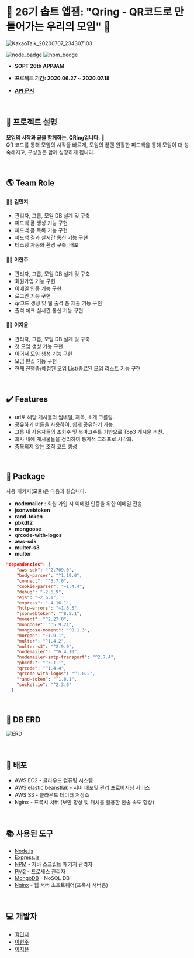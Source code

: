 # 🐬 26기 솝트 앱잼: "Qring - QR코드로 만들어가는 우리의 모임" 🐬

![KakaoTalk_20200707_234307103](https://user-images.githubusercontent.com/37949197/86798386-afd2f480-c0ab-11ea-8cd9-31c8fc9fdc9e.png)


![node_badge](https://img.shields.io/badge/node-%3E%3D%2012.13.0-green)
![npm_bedge](https://img.shields.io/badge/npm-v6.14.2-blue)

* <b> SOPT 26th APPJAM
    
* 프로젝트 기간: 2020.06.27 ~ 2020.07.18

* [API 문서](https://github.com/qring-sopt/qring-server/wiki)</b>

<br>


## :bookmark_tabs: 프로젝트 설명

<b>모임의 시작과 끝을 함께하는, QRing입니다. 🐬</b> 
<br />
QR 코드를 통해 모임의 시작을 빠르게, 모임의 끝엔 원활한 피드백을 통해 모임이 더 성숙해지고, 구성원은 함께 성장하게 됩니다.

<br>

## :earth_americas: Team Role 


#### :surfing_woman: 김민지

- 관리자, 그룹, 모임 DB 설계 및 구축
- 피드백 폼 생성 기능 구현
- 피드백 폼 목록 기능 구현
- 피드백 결과 실시간 통신 기능 구현
- 테스팅 자동화 환경 구축, 배포

#### :surfing_woman: 이현주

- 관리자, 그룹, 모임 DB 설계 및 구축
- 회원가입 기능 구현
- 이메일 인증 기능 구현
- 로그인 기능 구현
- qr코드 생성 및 웹 출석 폼 제출 기능 구현
- 출석 체크 실시간 통신 기능 구현

#### :surfing_woman: 이지윤

- 관리자, 그룹, 모임 DB 설계 및 구축
- 첫 모임 생성 기능 구현
- 이어서 모임 생성 기능 구현
- 모임 편집 기능 구현
- 현재 진행중/예정된 모임 List/종료된 모임 리스트 기능 구현

<br>

## :heavy_check_mark: Features

- url로 해당 게시물의 썸네일, 제목, 소개 크롤링.
- 공유하기 버튼을 사용하여, 쉽게 공유하기 가능.
- 그룹 내 사용자들의 조회수 및 북마크수를 기반으로 Top3 게시물 추천.
- 회사 내에 게시물들을 정리하여 통계적 그래프로 시각화.
- 중복되지 않는 조직 코드 생성

<br>

## :blue_book: Package

사용 패키지(모듈)은 다음과 같습니다.

- **nodemailer** : 회원 가입 시 이메일 인증을 위한 이메일 전송
- **jsonwebtoken**
- **rand-token**
- **pbkdf2**
- **mongoose**
- **qrcode-with-logos**
- **aws-sdk**
- **multer-s3**
- **multer**

```json
"dependencies": {
    "aws-sdk": "^2.709.0",
    "body-parser": "^1.19.0",
    "connect": "^3.7.0",
    "cookie-parser": "~1.4.4",
    "debug": "~2.6.9",
    "ejs": "~2.6.1",
    "express": "~4.16.1",
    "http-errors": "~1.6.3",
    "jsonwebtoken": "^8.5.1",
    "moment": "^2.27.0",
    "mongoose": "^5.9.21",
    "mongoose-moment": "^0.1.3",
    "morgan": "~1.9.1",
    "multer": "^1.4.2",
    "multer-s3": "^2.9.0",
    "nodemailer": "^6.4.10",
    "nodemailer-smtp-transport": "^2.7.4",
    "pbkdf2": "^3.1.1",
    "qrcode": "^1.4.4",
    "qrcode-with-logos": "^1.0.2",
    "rand-token": "^1.0.1",
    "socket.io": "^2.3.0"
  }
  ```

<br>

## :orange_book: DB ERD

![ERD](https://flood-master.s3.ap-northeast-2.amazonaws.com/Untitled+Diagram.png)

<br>

## :closed_book: 배포

* AWS EC2 - 클라우드 컴퓨팅 시스템
* AWS elastic beanstlak - 서버 배포및 관리 프로비저닝 서비스
* AWS S3 - 클라우드 데이터 저장소
* Nginx - 프록시 서버 (보안 향상 및 캐시를 활용한 전송 속도 향상)

<br>

## :books: 사용된 도구 

* [Node.js](https://nodejs.org/ko/)
* [Express.js](http://expressjs.com/ko/) 
* [NPM](https://rometools.github.io/rome/) - 자바 스크립트 패키지 관리자
* [PM2](http://pm2.keymetrics.io/) - 프로세스 관리자
* [MongoDB](https://www.mongodb.com/) - NoSQL DB
* [Nginx](https://www.nginx.com/) - 웹 서버 소프트웨어(프록시 서버용)

<br>


## :computer: 개발자

* [김민지](https://github.com/kimminji122258)
* [이현주](https://github.com/bokdoll)
* [이지윤](https://github.com/EZYOON)

